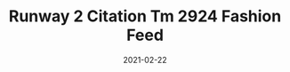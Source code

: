 ---
tags: 
  - "To Market"
  - "Rubber Flooring"
  - "Runway2"
title: "Runway 2 Citation Tm 2924 Fashion Feed"
designer: "To Market"
image_primary: "img/2924.jpg"
href: "https://www.tomkt.com/runway-2-swatches"
description: "ROLL%20SIZE%3A%204%27%20x%2025%27%A0%20or%204%27%20x%2050%27"
category: "rubber-flooring-runway2"
subtitle: ""
manufacturer: "ToMarket"
slug: "/manufacturers/tomarket/rubber-flooring-runway-2/to-market-runway-2-citation-tm-2924-fashion-feed"
date: "2021-02-22"
---